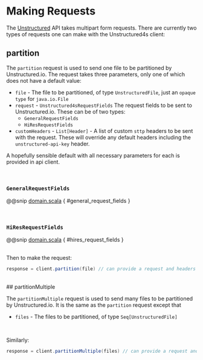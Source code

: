 # Making Requests

The [Unstructured] API takes multipart form requests. There are currently two types of requests one can make with the
Unstructured4s client:

[Unstructured]: https://unstructured-io.github.io/unstructured/api.html

## partition

The `partition` request is used to send one file to be partitioned by Unstructured.io. The request takes three
parameters, only one of which does not have a default value:

* `file` - The file to be partitioned, of type `UnstructuredFile`, just an `opaque type` for `java.io.File`
* `request` - `Unstructured4sRequestFields` The request fields to be sent to Unstructured.io. These can be of two types:
    * `GeneralRequestFields`
    * `HiResRequestFields`
* `customHeaders` - `List[Header]` - A list of custom `sttp` headers to be sent with the request. These will override
  any default headers including the `unstructured-api-key` header.

A hopefully sensible default with all necessary parameters for each is provided in api client.

<br/>

### `GeneralRequestFields`

@@snip [domain.scala]($core$/src/main/scala/org/twelvehart/unstructured4s/model/domain.scala) { #general_request_fields }


<br/>

### `HiResRequestFields`

@@snip [domain.scala]($core$/src/main/scala/org/twelvehart/unstructured4s/model/domain.scala) { #hires_request_fields }

<br/>
Then to make the request:

```scala
response = client.partition(file) // can provide a request and headers here as well
```

<br/>
## partitionMultiple

The `partitionMultiple` request is used to send many files to be partitioned by Unstructured.io. It is the same as the
`partition` request except that

* `files` - The files to be partitioned, of type `Seq[UnstructuredFile]`

<br/>

Similarly:

```scala
response = client.partitionMultiple(files) // can provide a request and headers here as well
```


